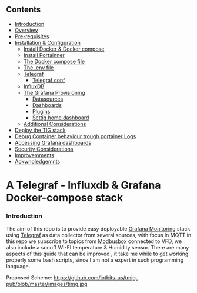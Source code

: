 ## **Contents** 
- [Introduction](#Introduction)
- [Overview]()
- [Pre-requisites]()
- [Installation & Configuration]()
    - [Install Docker & Docker compose]()
    - [Install Portainner]()
    - [The Docker compose file ]()
    - [The .env file]()
    - [Telegraf]()
        - [Telegraf conf]()
    - [InfluxDB]()    
    - [The Grafana Provisioning ]()
        - [Datasources]()
        - [Dashboards]()
        - [Plugins]()
        - [Settig home dashboard]()
    - [Additional Considerations]()
- [Deploy the TIG stack]()
- [Debug Container behaviour trough portainer Logs]()
- [Accessing Grafana dashboards]()
- [Security Considerations]()    
- [Improvemments]()
- [Ackwnoledgemnts]()
# A Telegraf - Influxdb & Grafana Docker-compose stack

### Introduction

The aim of this repo is to provide easy deployable [Grafana Monitoring](https://grafana.com/) stack  using [Telegraf](https://www.influxdata.com/time-series-platform/telegraf/) as data collector from several sources, with focus in MQTT in this repo  we subscribe to topics  from [Modbusbox](https://mbox.iotbits.net/docs/introduction)  connected to VFD,  we also include a sonoff  WI-FI temperature & Humidity sensor. There are many aspects of this guide  that can be improved , it take me while to get working properly some bash scripts, since I am not a expert in such programming language.

Proposed Scheme:
 https://github.com/iotbits-us/tmig-pub/blob/master/images/timg.jpg
